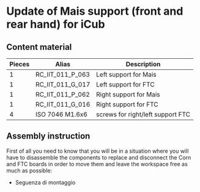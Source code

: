 # Update of Mais support (front and rear hand) for iCub 



## Content material

|  Pieces |         Alias  |    Description  |  
|   ---   |         ---    |      ---
|     1   |  RC_IIT_011_P_063 |  Left support for Mais |
|     1   | RC_IIT_011_G_017 |  Left support for FTC |
|     1   |  RC_IIT_011_P_062 |  Right support for Mais |
|     1   |  RC_IIT_011_G_016  |   Right support for FTC      |
|     4   |  ISO 7046 M1.6x6 |  screws for right/left support FTC |



## Assembly instruction

First of all you need to know that you will be in a situation where you will have to disassemble the components to replace and disconnect the Corn and FTC boards  in order to move them and leave the workspace free as much as possible:

- Seguenza di montaggio 



